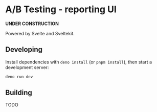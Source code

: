 # A/B Testing - reporting UI

**UNDER CONSTRUCTION**

Powered by Svelte and Sveltekit.

## Developing

Install dependencies with `deno install` (or `pnpm install`), then start a development server:

```bash
deno run dev
```

## Building

TODO
